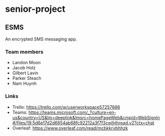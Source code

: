 ﻿# senior-project

## ESMS
An encrypted SMS messaging app.

### Team members
- Landon Moon
- Jacob Holz
- Gilbert Lavin
- Parker Steach
- Nam Huynh

### Links
- Trello: https://trello.com/w/userworkspace57257886
- Teams: https://teams.microsoft.com/_?culture=en-us&country=US&lm=deeplink&lmsrc=homePageWeb&cmpid=WebSignIn#/files/19:5d6e17d2d6654ab68fc92212a3f7f3ce@thread.v2?ctx=chat
- Overleaf: https://www.overleaf.com/read/mcbkkrvbhhzk